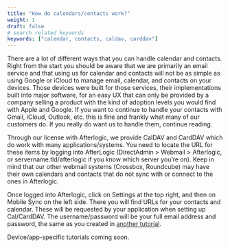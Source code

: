```yaml
---
title: "How do calendars/contacts work?"
weight: 1
draft: false
# search related keywords
keywords: ["calendar, contacts, caldav, carddav"]
---
```


There are a lot of different ways that you can handle calendar and contacts. Right from the start you should be aware that we are primarily an email service and that using us for calendar and contacts will not be as simple as using Google or iCloud to manage email, calendar, and contacts on your devices. Those devices were built for those services, their implementations built into major software, for an easy UX that can only be provided by a company selling a product with the kind of adoption levels you would find with Apple and Google. If you want to continue to handle your contacts with Gmail, iCloud, Outlook, etc. this is fine and frankly what many of our customers do. If you really do want us to handle them, continue reading.

Through our license with Afterlogic, we provide CalDAV and CardDAV which do work with many applications/systems. You need to locate the URL for these items by logging into AfterLogic (DirectAdmin \> Webmail \> Afterlogic, or servername.tld/afterlogic if you know which server you’re on). Keep in mind that our other webmail systems (Crossbox, Roundcube) may have their own calendars and contacts that do not sync with or connect to the ones in Afterlogic.

Once logged into Afterlogic, click on Settings at the top right, and then on Mobile Sync on the left side. There you will find URLs for your contacts and calendar. These will be requested by your application when setting up Cal/CardDAV. The username/password will be your full email address and password, the same as you created in [another tutorial](https://mxroutedocs.com/directadmin/addemail/).

Device/app-specific tutorials coming soon.
